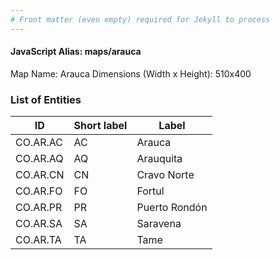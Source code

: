 ```yaml
---
# Front matter (even empty) required for Jekyll to process
---
```


#### JavaScript Alias: maps/arauca

Map Name: Arauca
Dimensions (Width x Height): 510x400





### List of Entities

ID | Short label | Label
---|---|---|
CO.AR.AC|AC|Arauca
CO.AR.AQ|AQ|Arauquita
CO.AR.CN|CN|Cravo Norte
CO.AR.FO|FO|Fortul
CO.AR.PR|PR|Puerto Rondón
CO.AR.SA|SA|Saravena
CO.AR.TA|TA|Tame